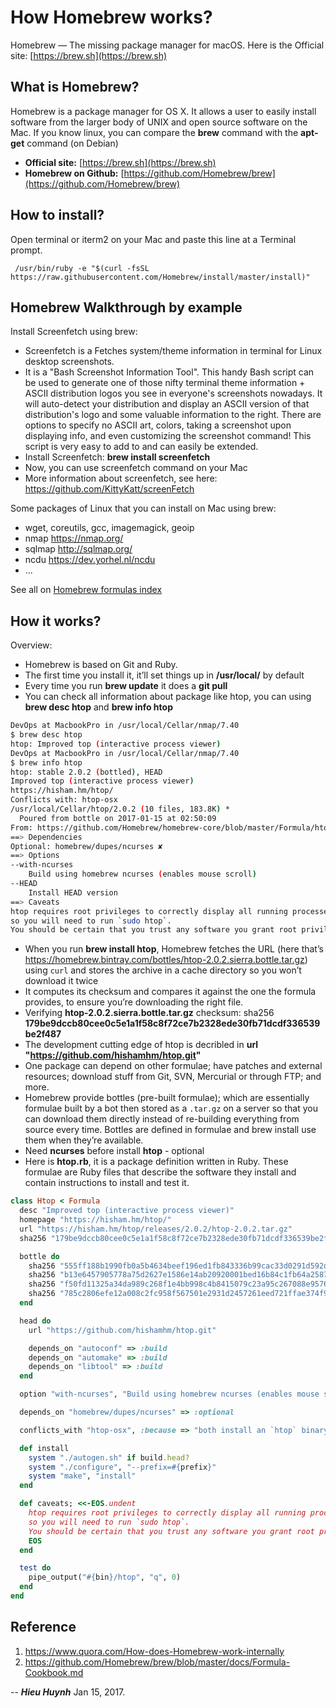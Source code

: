 # How Homebrew works? 

Homebrew — The missing package manager for macOS. Here is the Official site: [https://brew.sh](https://brew.sh)

## What is Homebrew?

Homebrew is a package manager for OS X. It allows a user to easily install software from the larger body of UNIX and open source software on the Mac. 
If you know linux, you can compare the **brew** command with the **apt-get** command (on Debian)

+ **Official site:** [https://brew.sh](https://brew.sh)
+ **Homebrew on Github:** [https://github.com/Homebrew/brew](https://github.com/Homebrew/brew)

## How to install?

Open terminal or iterm2 on your Mac and paste this line at a Terminal prompt.

```shell
 /usr/bin/ruby -e "$(curl -fsSL https://raw.githubusercontent.com/Homebrew/install/master/install)"
```

## Homebrew Walkthrough by example

Install Screenfetch using brew:
+ Screenfetch is a Fetches system/theme information in terminal for Linux desktop screenshots.
+ It is a "Bash Screenshot Information Tool". This handy Bash script can be used to generate one of those nifty terminal theme information + ASCII distribution logos you see in everyone's screenshots nowadays. It will auto-detect your distribution and display an ASCII version of that distribution's logo and some valuable information to the right. There are options to specify no ASCII art, colors, taking a screenshot upon displaying info, and even customizing the screenshot command! This script is very easy to add to and can easily be extended.
+ Install Screenfetch: **brew install screenfetch**
+ Now, you can use screenfetch command on your Mac
+ More information about screenfetch, see here: https://github.com/KittyKatt/screenFetch

Some packages of Linux that you can install on Mac using brew:
+ wget, coreutils, gcc, imagemagick, geoip
+ nmap https://nmap.org/ 
+ sqlmap http://sqlmap.org/
+ ncdu https://dev.yorhel.nl/ncdu
+ ... 

See all on [Homebrew formulas index](http://brewformulas.org/)

## How it works?

Overview:
+ Homebrew is based on Git and Ruby.
+ The first time you install it, it’ll set things up in **/usr/local/** by default
+ Every time you run **brew update** it does a **git pull**
+ You can check all information about package like htop, you can using **brew desc htop** and **brew info htop** 

```sh
DevOps at MacbookPro in /usr/local/Cellar/nmap/7.40
$ brew desc htop
htop: Improved top (interactive process viewer)
DevOps at MacbookPro in /usr/local/Cellar/nmap/7.40
$ brew info htop
htop: stable 2.0.2 (bottled), HEAD
Improved top (interactive process viewer)
https://hisham.hm/htop/
Conflicts with: htop-osx
/usr/local/Cellar/htop/2.0.2 (10 files, 183.8K) *
  Poured from bottle on 2017-01-15 at 02:50:09
From: https://github.com/Homebrew/homebrew-core/blob/master/Formula/htop.rb
==> Dependencies
Optional: homebrew/dupes/ncurses ✘
==> Options
--with-ncurses
	Build using homebrew ncurses (enables mouse scroll)
--HEAD
	Install HEAD version
==> Caveats
htop requires root privileges to correctly display all running processes,
so you will need to run `sudo htop`.
You should be certain that you trust any software you grant root privileges.
```

+ When you run **brew install htop**, Homebrew fetches the URL (here that’s https://homebrew.bintray.com/bottles/htop-2.0.2.sierra.bottle.tar.gz) using `curl` and stores the archive in a cache directory so you won’t download it twice
+ It computes its checksum and compares it against the one the formula provides, to ensure you’re downloading the right file.
+ Verifying **htop-2.0.2.sierra.bottle.tar.gz** checksum: sha256 **179be9dccb80cee0c5e1a1f58c8f72ce7b2328ede30fb71dcdf336539be2f487**
+ The development cutting edge of htop is decribled in **url "https://github.com/hishamhm/htop.git"**
+ One package can depend on other formulae; have patches and external resources; download stuff from Git, SVN, Mercurial or through FTP; and more.
+ Homebrew provide bottles (pre-built formulae); which are essentially formulae built by a bot then stored as a `.tar.gz` on a server so that you can download them directly instead of re-building everything from source every time. Bottles are defined in formulae and brew install use them when they’re available.
+ Need **ncurses** before install **htop** - optional
+ Here is **htop.rb**, it is a package definition written in Ruby. These formulae are Ruby files that describe the software they install and contain instructions to install and test it.

```ruby
class Htop < Formula
  desc "Improved top (interactive process viewer)"
  homepage "https://hisham.hm/htop/"
  url "https://hisham.hm/htop/releases/2.0.2/htop-2.0.2.tar.gz"
  sha256 "179be9dccb80cee0c5e1a1f58c8f72ce7b2328ede30fb71dcdf336539be2f487"

  bottle do
    sha256 "555ff188b1990fb0a5b4634beef196ed1fb843336b99cac33d0291d592d93233" => :sierra
    sha256 "b13e6457905778a75d2627e1586e14ab20920001bed16b84c1fb64a258715741" => :el_capitan
    sha256 "f50fd11325a34da989c268f1e4bb998c4b8415079c23a95c267088e9576bef3e" => :yosemite
    sha256 "785c2806efe12a008c2fc958f567501e2931d2457261eed721ffae374f989498" => :mavericks
  end

  head do
    url "https://github.com/hishamhm/htop.git"

    depends_on "autoconf" => :build
    depends_on "automake" => :build
    depends_on "libtool" => :build
  end

  option "with-ncurses", "Build using homebrew ncurses (enables mouse scroll)"

  depends_on "homebrew/dupes/ncurses" => :optional

  conflicts_with "htop-osx", :because => "both install an `htop` binary"

  def install
    system "./autogen.sh" if build.head?
    system "./configure", "--prefix=#{prefix}"
    system "make", "install"
  end

  def caveats; <<-EOS.undent
    htop requires root privileges to correctly display all running processes,
    so you will need to run `sudo htop`.
    You should be certain that you trust any software you grant root privileges.
    EOS
  end

  test do
    pipe_output("#{bin}/htop", "q", 0)
  end
end
```

## Reference

1. https://www.quora.com/How-does-Homebrew-work-internally
2. https://github.com/Homebrew/brew/blob/master/docs/Formula-Cookbook.md

--
***Hieu Huynh*** Jan 15, 2017.